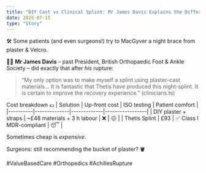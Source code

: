 ```yaml
---
title: "DIY Cast vs Clinical Splint: Mr James Davis Explains the Difference"
date: 2025-07-15
type: "Story"
---
```


🛠️ Some patients (and even surgeons!) try to MacGyver a night brace from plaster & Velcro.

👨‍⚕️ **Mr James Davis** – past President, British Orthopaedic Foot & Ankle Society – did exactly that after *his* rupture:

> “My only option was to make myself a splint using plaster-cast materials… It is fantastic that Thetis have produced this night-splint. It is certain to improve the recovery experience.” (clinicians.ts)

Cost breakdown 💷
| Solution | Up-front cost | ISO testing | Patient comfort |
|----------|--------------|-------------|-----------------|
| DIY plaster + straps | ~£48 materials + 3 h labour | ❌ | 😖 |
| Thetis Splint | £93 | ✅ Class I MDR-compliant | 😴 |

Sometimes cheap is *expensive*.

Surgeons: still recommending the bucket of plaster? 🪣

#ValueBasedCare #Orthopedics #AchillesRupture